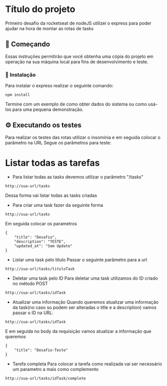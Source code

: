 # Título do projeto

Primeiro desafio da rocketseat de nodeJS utilizei o express para poder ajudar na hora de montar as rotas de tasks

## 🚀 Começando

Essas instruções permitirão que você obtenha uma cópia do projeto em operação na sua máquina local para fins de desenvolvimento e teste.

### 🔧 Instalação

Para instalar o express realizar o seguinte comando:

```
npm install
```

Termine com um exemplo de como obter dados do sistema ou como usá-los para uma pequena demonstração.

## ⚙️ Executando os testes

Para realizar os testes das rotas utilizar o insominia e em seguida colocar o parâmetro na URL
Segue os parâmetros para teste:

# Listar todas as tarefas

- Para listar todas as tasks devemos utilizar o parâmetro "/tasks"

```
http://sua-url/tasks
```
Dessa forma vai listar todas as tasks criadas

- Para criar uma task fazer da seguinte forma

```
http://sua-url/tasks
```
Em seguida colocar os parametros 

```
{
	"title": "Desafio",
	"description": "TESTE",
	"updated_at": "Sem Update"
}
```

- Listar uma task pelo titulo
Passar o seguinte parâmetro para a url

```
http://sua-url/tasks/tituloTask
```
- Deletar uma task pelo ID
Para deletar uma task utilizamos do ID criado no método POST

```
http://sua-url/tasks/idTask
```

- Atualizar uma informação
Quando queremos atualizar uma informação da task(no caso so podem ser alteradas o title e a description) vamos passar o ID na URL:

```
http://sua-url/tasks/idTask
```
E em seguida no body da requisição vamos atualizar a informação que queremos

```
{
	"title": "Desafio-Teste"
}
```

- Tarefa completa 
Para colocar a tarefa como realizada vai ser necessário um parametro a mais como complemento

```
http://sua-url/tasks/idTask/complete
```


